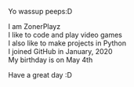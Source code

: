 Yo wassup peeps:D

I am ZonerPlayz \
I like to code and play video games \
I also like to make projects in Python \
I joined GitHub in January, 2020 \
My birthday is on May 4th

Have a great day :D
